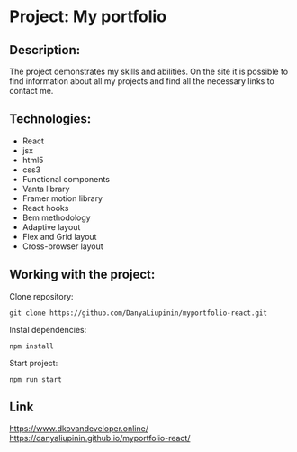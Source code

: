 # Project: My portfolio

## Description:

The project demonstrates my skills and abilities. On the site it is possible to find information about all my projects and find all the necessary links to contact me.

## Technologies:

- React
- jsx
- html5
- css3
- Functional components
- Vanta library
- Framer motion library 
- React hooks
- Bem methodology
- Adaptive layout
- Flex and Grid layout
- Cross-browser layout 


## Working with the project:

Clone repository:

``` git clone https://github.com/DanyaLiupinin/myportfolio-react.git ```

Instal dependencies: 

``` npm install ```

Start project: 

``` npm run start ```

## Link ##

https://www.dkovandeveloper.online/
https://danyaliupinin.github.io/myportfolio-react/
